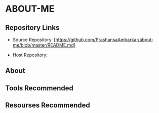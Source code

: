 # ABOUT-ME
## Repository Links
* Source Repository: [https://github.com/PrashansaAmbarkar/about-me/blob/master/README.md]

* Host Repository: 
## About
## Tools Recommended
## Resourses Recommended
